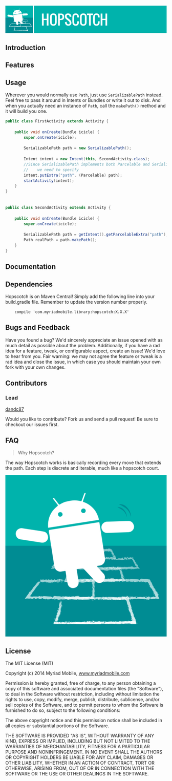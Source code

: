 ![Hopscotch](https://github.com/myriadmobile/hopscotch/raw/master/res/hopscotch_banner.png)

Introduction
-------

Features
-------

Usage
-------
Wherever you would normally use `Path`, just use `SerializablePath` instead. Feel free to pass it
around in Intents or Bundles or write it out to disk. And when you actually need an instance of
`Path`, call the `makePath()` method and it will build you one.

```java
public class FirstActivity extends Activity {

    public void onCreate(Bundle icicle) {
        super.onCreate(icicle);

        SerializablePath path = new SerializablePath();

        Intent intent = new Intent(this, SecondActivity.class);
        //Since SerializablePath implements both Parcelable and Serializable,
        //    we need to specify
        intent.putExtra("path", (Parcelable) path);
        startActivity(intent);
    }
}


public class SecondActivity extends Activity {

    public void onCreate(Bundle icicle) {
        super.onCreate(icicle);

        SerializablePath path = getIntent().getParcelableExtra("path");
        Path realPath = path.makePath();
    }
}
```

Documentation
-------

Dependencies
-----
Hopscotch is on Maven Central! Simply add the following line into your build.gradle file. Remember to update the version number properly.
```
    compile 'com.myriadmobile.library:hopscotch:X.X.X'
```

Bugs and Feedback
-------
Have you found a bug? We'd sincerely appreciate an issue opened with as much detail as possible about the problem. Additionally, if you have a rad idea for a feature, tweak, or configurable aspect, create an issue! We'd love to hear from you. Fair warning: we may not agree the feature or tweak is a rad idea and close the issue, in which case you should maintain your own fork with your own changes.

Contributors
-------
### Lead
[dandc87](https://github.com/dandc87)

Would you like to contribute? Fork us and send a pull request! Be sure to checkout our issues first.

FAQ
-------
> Why Hopscotch?

The way Hopscotch works is basically recording every move that extends the path. Each step is discrete and iterable, much like a hopscotch court.


![Hopscotch](https://github.com/myriadmobile/hopscotch/raw/master/res/hopscotch.png)

License
-------

The MIT License (MIT)

Copyright (c) 2014 Myriad Mobile, www.myriadmobile.com

Permission is hereby granted, free of charge, to any person obtaining a copy
of this software and associated documentation files (the "Software"), to deal
in the Software without restriction, including without limitation the rights
to use, copy, modify, merge, publish, distribute, sublicense, and/or sell
copies of the Software, and to permit persons to whom the Software is
furnished to do so, subject to the following conditions:

The above copyright notice and this permission notice shall be included in all
copies or substantial portions of the Software.

THE SOFTWARE IS PROVIDED "AS IS", WITHOUT WARRANTY OF ANY KIND, EXPRESS OR
IMPLIED, INCLUDING BUT NOT LIMITED TO THE WARRANTIES OF MERCHANTABILITY,
FITNESS FOR A PARTICULAR PURPOSE AND NONINFRINGEMENT. IN NO EVENT SHALL THE
AUTHORS OR COPYRIGHT HOLDERS BE LIABLE FOR ANY CLAIM, DAMAGES OR OTHER
LIABILITY, WHETHER IN AN ACTION OF CONTRACT, TORT OR OTHERWISE, ARISING FROM,
OUT OF OR IN CONNECTION WITH THE SOFTWARE OR THE USE OR OTHER DEALINGS IN THE
SOFTWARE.
